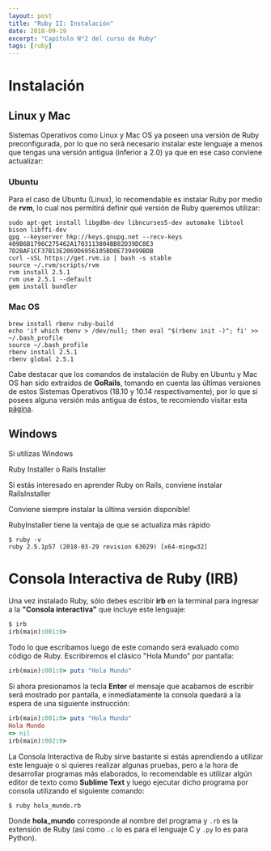 ```yaml
---
layout: post
title: "Ruby II: Instalación"
date: 2018-09-19
excerpt: "Capítulo N°2 del curso de Ruby"
tags: [ruby]
---
```


# Instalación

## Linux y Mac

Sistemas Operativos como Linux y Mac OS ya poseen una versión de Ruby preconfigurada, por lo que no será necesario instalar este lenguaje a menos que tengas una versión antigua (inferior a 2.0) ya que en ese caso conviene actualizar:

### Ubuntu

Para el caso de Ubuntu (Linux), lo recomendable es instalar Ruby por medio de **rvm**, lo cual nos permitirá definir qué versión de Ruby queremos utilizar:

```
sudo apt-get install libgdbm-dev libncurses5-dev automake libtool bison libffi-dev
gpg --keyserver hkp://keys.gnupg.net --recv-keys 409B6B1796C275462A1703113804BB82D39DC0E3 7D2BAF1CF37B13E2069D6956105BD0E739499BDB
curl -sSL https://get.rvm.io | bash -s stable
source ~/.rvm/scripts/rvm
rvm install 2.5.1
rvm use 2.5.1 --default
gem install bundler
```

### Mac OS

```
brew install rbenv ruby-build
echo 'if which rbenv > /dev/null; then eval "$(rbenv init -)"; fi' >> ~/.bash_profile
source ~/.bash_profile
rbenv install 2.5.1
rbenv global 2.5.1
```

Cabe destacar que los comandos de instalación de Ruby en Ubuntu y Mac OS han sido extraídos de **GoRails**, tomando en cuenta las últimas versiones de estos Sistemas Operativos (18.10 y 10.14 respectivamente), por lo que si posees alguna versión más antigua de éstos, te recomiendo visitar esta [página](https://gorails.com/setup/ubuntu/18.10).

## Windows

Si utilizas Windows

Ruby Installer o Rails Installer

Si estás interesado en aprender Ruby on Rails, conviene instalar RailsInstaller

Conviene siempre instalar la última versión disponible!

RubyInstaller tiene la ventaja de que se actualiza más rápido

```
$ ruby -v
ruby 2.5.1p57 (2018-03-29 revision 63029) [x64-mingw32]
```

# Consola Interactiva de Ruby (IRB)

Una vez instalado Ruby, sólo debes escribir **irb** en la terminal para ingresar a la **"Consola interactiva"** que incluye este lenguaje:

```ruby
$ irb
irb(main):001:0>
```

Todo lo que escribamos luego de este comando será evaluado como código de Ruby. Escribiremos el clásico "Hola Mundo" por pantalla:

```ruby
irb(main):001:0> puts "Hola Mundo"
```

Si ahora presionamos la tecla **Enter** el mensaje que acabamos de escribir será mostrado por pantalla, e inmediatamente la consola quedará a la espera de una siguiente instrucción:

```ruby
irb(main):001:0> puts "Hola Mundo"
Hola Mundo
=> nil
irb(main):002:0>
```

La Consola Interactiva de Ruby sirve bastante si estás aprendiendo a utilizar este lenguaje o si quieres realizar algunas pruebas, pero a la hora de desarrollar programas más elaborados, lo recomendable es utilizar algún editor de texto como **Sublime Text** y luego ejecutar dicho programa por consola utilizando el siguiente comando:

```
$ ruby hola_mundo.rb
```

Donde **hola_mundo** corresponde al nombre del programa y `.rb` es la extensión de Ruby (así como `.c` lo es para el lenguaje C y `.py` lo es para Python).
